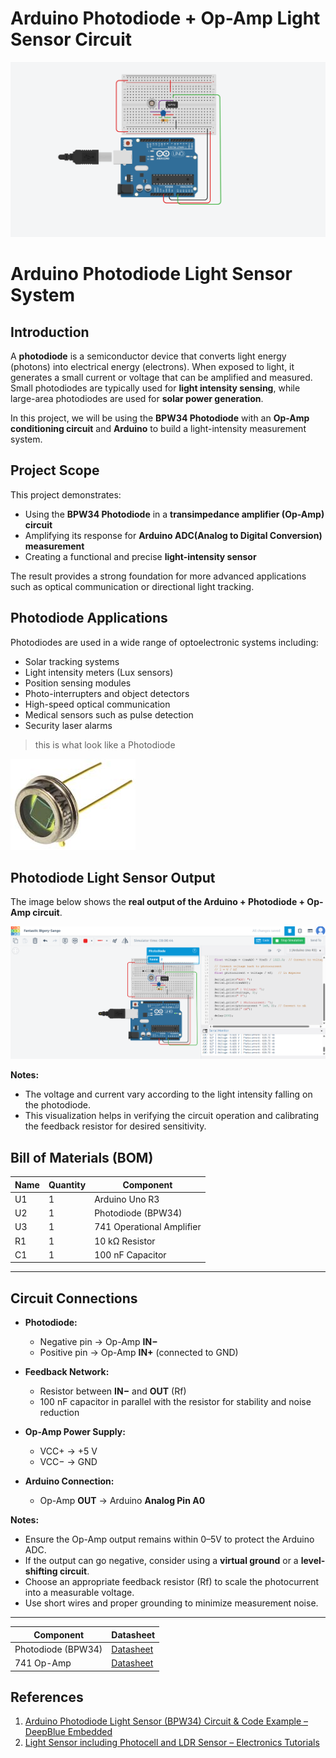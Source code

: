 # Arduino Photodiode + Op-Amp Light Sensor Circuit
![Circuit Diagram](images/wiring.png)

# Arduino Photodiode Light Sensor System

## Introduction
A **photodiode** is a semiconductor device that converts light energy (photons) into electrical energy (electrons). When exposed to light, it generates a small current or voltage that can be amplified and measured. Small photodiodes are typically used for **light intensity sensing**, while large-area photodiodes are used for **solar power generation**.

In this project, we will be using the **BPW34 Photodiode** with an **Op-Amp conditioning circuit** and **Arduino** to build a light-intensity measurement system.

## Project Scope

This project demonstrates:

- Using the **BPW34 Photodiode** in a **transimpedance amplifier (Op-Amp) circuit**
- Amplifying its response for **Arduino ADC(Analog to Digital Conversion) measurement**
- Creating a functional and precise **light-intensity sensor**

The result provides a strong foundation for more advanced applications such as optical communication or directional light tracking.

## Photodiode Applications

Photodiodes are used in a wide range of optoelectronic systems including:

- Solar tracking systems
- Light intensity meters (Lux sensors)
- Position sensing modules
- Photo-interrupters and object detectors
- High-speed optical communication
- Medical sensors such as pulse detection
- Security laser alarms

> this is what look like a Photodiode

!['kl](images/pin-photo-diode.jpg)

## Photodiode Light Sensor Output

The image below shows the **real output of the Arduino + Photodiode + Op-Amp circuit**.  

![Photodiode Output](images/output.png)

**Notes:**
- The voltage and current vary according to the light intensity falling on the photodiode.
- This visualization helps in verifying the circuit operation and calibrating the feedback resistor for desired sensitivity.
## Bill of Materials (BOM)

| Name | Quantity | Component |
|------|----------|-----------|
| U1   | 1        | Arduino Uno R3 |
| U2   | 1        | Photodiode (BPW34) |
| U3   | 1        | 741 Operational Amplifier |
| R1   | 1        | 10 kΩ Resistor |
| C1   | 1        | 100 nF Capacitor |

---
## Circuit Connections

- **Photodiode:**
  - Negative pin → Op-Amp **IN−**
  - Positive pin → Op-Amp **IN+** (connected to GND)
  
- **Feedback Network:**
  - Resistor between **IN−** and **OUT** (Rf)
  - 100 nF capacitor in parallel with the resistor for stability and noise reduction

- **Op-Amp Power Supply:**
  - VCC+ → +5 V
  - VCC− → GND

- **Arduino Connection:**
  - Op-Amp **OUT** → Arduino **Analog Pin A0**

**Notes:**
- Ensure the Op-Amp output remains within 0–5V to protect the Arduino ADC.
- If the output can go negative, consider using a **virtual ground** or a **level-shifting circuit**.
- Choose an appropriate feedback resistor (Rf) to scale the photocurrent into a measurable voltage.
- Use short wires and proper grounding to minimize measurement noise.
---
| Component | Datasheet |
|-----------|-----------|
| Photodiode (BPW34) | [Datasheet](https://www.vishay.com/docs/81584/bpw34.pdf) |
| 741 Op-Amp | [Datasheet](https://www.ti.com/lit/ds/symlink/ua741.pdf) |

##  References

1. [Arduino Photodiode Light Sensor (BPW34) Circuit & Code Example – DeepBlue Embedded](https://deepbluembedded.com/arduino-photodiode-light-sensor-bpw34-circuit-code-example/)
2. [Light Sensor including Photocell and LDR Sensor – Electronics Tutorials](https://www.electronics-tutorials.ws/io/io_4.html)



